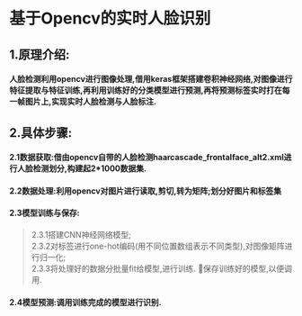 # 基于Opencv的实时人脸识别
## 1.原理介绍: 
#### 人脸检测利用opencv进行图像处理,借用keras框架搭建卷积神经网络,对图像进行特征提取与特征训练,再利用训练好的分类模型进行预测,再将预测标签实时打在每一帧图片上,实现实时人脸检测与人脸标注.  
## 2.具体步骤:   
#### 2.1数据获取:借由opencv自带的人脸检测haarcascade_frontalface_alt2.xml进行人脸检测划分,构建起2*1000数据集.   
#### 2.2数据处理:利用opencv对图片进行读取,剪切,转为矩阵;划分好图片和标签集   
#### 2.3模型训练与保存: 
> 2.3.1搭建CNN神经网络模型;  
> 2.3.2对标签进行one-hot编码(用不同位置数组表示不同类型),对图像矩阵进行归一化;   
> 2.3.3将处理好的数据分批量fit给模型,进行训练. 保存训练好的模型,以便调用.  
#### 2.4模型预测:调用训练完成的模型进行识别.  

